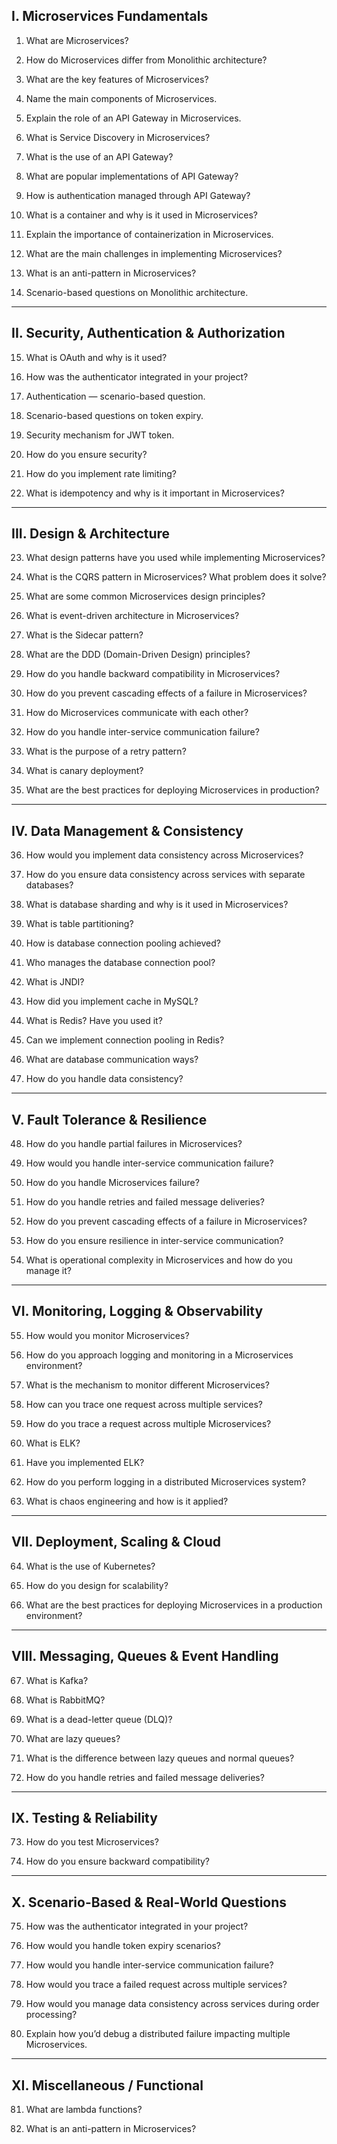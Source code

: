 ## I. Microservices Fundamentals

1. What are Microservices?
    
2. How do Microservices differ from Monolithic architecture?
    
3. What are the key features of Microservices?
    
4. Name the main components of Microservices.
    
5. Explain the role of an API Gateway in Microservices.
    
6. What is Service Discovery in Microservices?
    
7. What is the use of an API Gateway?
    
8. What are popular implementations of API Gateway?
    
9. How is authentication managed through API Gateway?
    
10. What is a container and why is it used in Microservices?
    
11. Explain the importance of containerization in Microservices.
    
12. What are the main challenges in implementing Microservices?
    
13. What is an anti-pattern in Microservices?
    
14. Scenario-based questions on Monolithic architecture.
    

---

## II. Security, Authentication & Authorization

15. What is OAuth and why is it used?
    
16. How was the authenticator integrated in your project?
    
17. Authentication — scenario-based question.
    
18. Scenario-based questions on token expiry.
    
19. Security mechanism for JWT token.
    
20. How do you ensure security?
    
21. How do you implement rate limiting?
    
22. What is idempotency and why is it important in Microservices?
    

---

## III. Design & Architecture

23. What design patterns have you used while implementing Microservices?
    
24. What is the CQRS pattern in Microservices? What problem does it solve?
    
25. What are some common Microservices design principles?
    
26. What is event-driven architecture in Microservices?
    
27. What is the Sidecar pattern?
    
28. What are the DDD (Domain-Driven Design) principles?
    
29. How do you handle backward compatibility in Microservices?
    
30. How do you prevent cascading effects of a failure in Microservices?
    
31. How do Microservices communicate with each other?
    
32. How do you handle inter-service communication failure?
    
33. What is the purpose of a retry pattern?
    
34. What is canary deployment?
    
35. What are the best practices for deploying Microservices in production?
    

---

## IV. Data Management & Consistency

36. How would you implement data consistency across Microservices?
    
37. How do you ensure data consistency across services with separate databases?
    
38. What is database sharding and why is it used in Microservices?
    
39. What is table partitioning?
    
40. How is database connection pooling achieved?
    
41. Who manages the database connection pool?
    
42. What is JNDI?
    
43. How did you implement cache in MySQL?
    
44. What is Redis? Have you used it?
    
45. Can we implement connection pooling in Redis?
    
46. What are database communication ways?
    
47. How do you handle data consistency?
    

---

## V. Fault Tolerance & Resilience

48. How do you handle partial failures in Microservices?
    
49. How would you handle inter-service communication failure?
    
50. How do you handle Microservices failure?
    
51. How do you handle retries and failed message deliveries?
    
52. How do you prevent cascading effects of a failure in Microservices?
    
53. How do you ensure resilience in inter-service communication?
    
54. What is operational complexity in Microservices and how do you manage it?
    

---

## VI. Monitoring, Logging & Observability

55. How would you monitor Microservices?
    
56. How do you approach logging and monitoring in a Microservices environment?
    
57. What is the mechanism to monitor different Microservices?
    
58. How can you trace one request across multiple services?
    
59. How do you trace a request across multiple Microservices?
    
60. What is ELK?
    
61. Have you implemented ELK?
    
62. How do you perform logging in a distributed Microservices system?
    
63. What is chaos engineering and how is it applied?
    

---

## VII. Deployment, Scaling & Cloud

64. What is the use of Kubernetes?
    
65. How do you design for scalability?
    
66. What are the best practices for deploying Microservices in a production environment?
    

---

## VIII. Messaging, Queues & Event Handling

67. What is Kafka?
    
68. What is RabbitMQ?
    
69. What is a dead-letter queue (DLQ)?
    
70. What are lazy queues?
    
71. What is the difference between lazy queues and normal queues?
    
72. How do you handle retries and failed message deliveries?
    

---

## IX. Testing & Reliability

73. How do you test Microservices?
    
74. How do you ensure backward compatibility?
    

---

## X. Scenario-Based & Real-World Questions

75. How was the authenticator integrated in your project?
    
76. How would you handle token expiry scenarios?
    
77. How would you handle inter-service communication failure?
    
78. How would you trace a failed request across multiple services?
    
79. How would you manage data consistency across services during order processing?
    
80. Explain how you’d debug a distributed failure impacting multiple Microservices.
    

---

## XI. Miscellaneous / Functional

81. What are lambda functions?
    
82. What is an anti-pattern in Microservices?
